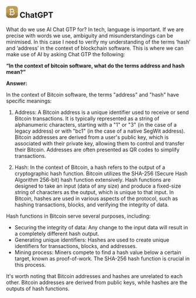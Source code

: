 ## ![alt text](../svg/logo16.svg "Bitcoin Hash Logo")  ChatGPT

What do we use AI Chat GTP for? In tech, language is important. If we are precise with words we use, ambiguity and misunderstandings can be minimised. In this case I need to verify my understanding of the terms ‘hash’ and ‘address’ in the context of blockchain software. This is where we can make use of AI by asking Chat GTP the following:

**“In the context of bitcoin software, what do the terms address and hash mean?”**

**Answer:**

In the context of Bitcoin software, the terms "address" and "hash" have specific meanings:

1. Address: A Bitcoin address is a unique identifier used to receive or send Bitcoin transactions. It is typically represented as a string of alphanumeric characters, starting with a "1" or "3" (in the case of a legacy address) or with "bc1" (in the case of a native SegWit address). Bitcoin addresses are derived from a user's public key, which is associated with their private key, allowing them to control and transfer their Bitcoin. Addresses are often presented as QR codes to simplify transactions.

2. Hash: In the context of Bitcoin, a hash refers to the output of a cryptographic hash function. Bitcoin utilizes the SHA-256 (Secure Hash Algorithm 256-bit) hash function extensively. Hash functions are designed to take an input (data of any size) and produce a fixed-size string of characters as the output, which is unique to that input. In Bitcoin, hashes are used in various aspects of the protocol, such as hashing transactions, blocks, and verifying the integrity of data.

Hash functions in Bitcoin serve several purposes, including:

- Securing the integrity of data: Any change to the input data will result in a completely different hash output.
- Generating unique identifiers: Hashes are used to create unique identifiers for transactions, blocks, and addresses.
- Mining process: Miners compete to find a hash value below a certain target, known as proof-of-work. The SHA-256 hash function is crucial in this process.

It's worth noting that Bitcoin addresses and hashes are unrelated to each other. Bitcoin addresses are derived from public keys, while hashes are the outputs of hash functions.